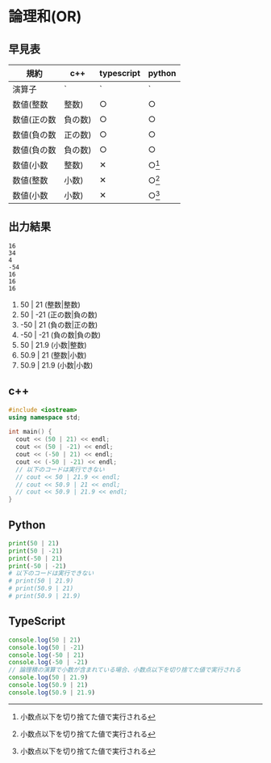 # 論理和(OR)

## 早見表

|規約                    |c++   |typescript|python|
|------------------------|------|----------|------|
|演算子                  |`|`   |`|`       |`|`   |
|数値(整数|整数)          |○     |○         |○     |
|数値(正の数|負の数)      |○     |○         |○     |
|数値(負の数|正の数)      |○     |○         |○     |
|数値(負の数|負の数)      |○     |○         |○     |
|数値(小数|整数)          |✕    |○[^1]     |✕    |
|数値(整数|小数)          |✕    |○[^1]     |✕    |
|数値(小数|小数)          |✕    |○[^1]     |✕    |

[^1]: 小数点以下を切り捨てた値で実行される

## 出力結果

```
16
34
4
-54
16
16
16
```

1. 50 | 21 (整数|整数)
2. 50 | -21 (正の数|負の数)
3. -50 | 21 (負の数|正の数)
4. -50 | -21 (負の数|負の数)
5. 50 | 21.9 (小数|整数)
6. 50.9 | 21 (整数|小数)
7. 50.9 | 21.9 (小数|小数)

## c++

```c++
#include <iostream>
using namespace std;

int main() {
  cout << (50 | 21) << endl;
  cout << (50 | -21) << endl;
  cout << (-50 | 21) << endl;
  cout << (-50 | -21) << endl;
  // 以下のコードは実行できない
  // cout << 50 | 21.9 << endl;
  // cout << 50.9 | 21 << endl;
  // cout << 50.9 | 21.9 << endl;
}
```

## Python

```python
print(50 | 21)
print(50 | -21)
print(-50 | 21)
print(-50 | -21)
# 以下のコードは実行できない
# print(50 | 21.9)
# print(50.9 | 21)
# print(50.9 | 21.9)

```

## TypeScript

```ts
console.log(50 | 21)
console.log(50 | -21)
console.log(-50 | 21)
console.log(-50 | -21)
// 論理積の演算で小数が含まれている場合、小数点以下を切り捨てた値で実行される
console.log(50 | 21.9)
console.log(50.9 | 21)
console.log(50.9 | 21.9)

```